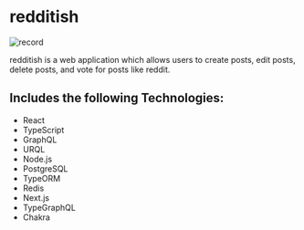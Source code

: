 # redditish
![record](https://user-images.githubusercontent.com/32582917/103188065-d19f7e00-487b-11eb-858e-3fdb6c87fdcd.gif)

redditish is a web application which allows users to create posts, edit posts, delete posts, and vote for posts like reddit.

## Includes the following Technologies:

- React
- TypeScript
- GraphQL
- URQL
- Node.js
- PostgreSQL
- TypeORM
- Redis
- Next.js
- TypeGraphQL
- Chakra

